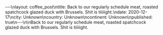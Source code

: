 ---\nlayout: coffee_post\ntitle: Back to our regularly schedule meat, roasted spatchcock glazed duck with Brussels. Shit is tiiiiight.\ndate: 2020-12-17\ncity: Unknown\ncountry: Unknown\ncontinent: Unknown\npublished: true\n---\n\nBack to our regularly schedule meat, roasted spatchcock glazed duck with Brussels. Shit is tiiiiight.